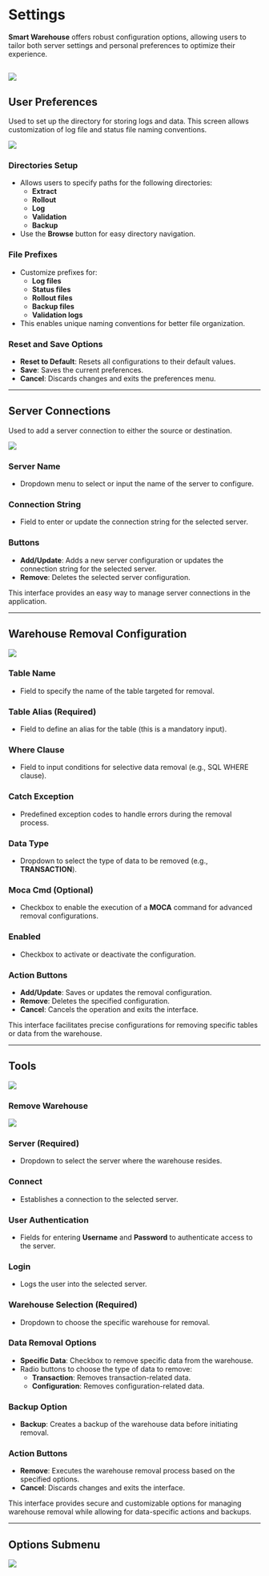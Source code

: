 # Settings

**Smart Warehouse** offers robust configuration options, allowing users to tailor both server settings and personal preferences to optimize their experience.

![](./.attachments/setting1.png)
---

## User Preferences

Used to set up the directory for storing logs and data. This screen allows customization of log file and status file naming conventions.

![](./.attachments/user_preference.png)

### Directories Setup
- Allows users to specify paths for the following directories:
  - **Extract**
  - **Rollout**
  - **Log**
  - **Validation**
  - **Backup**
- Use the **Browse** button for easy directory navigation.

### File Prefixes
- Customize prefixes for:
  - **Log files**
  - **Status files**
  - **Rollout files**
  - **Backup files**
  - **Validation logs**
- This enables unique naming conventions for better file organization.

### Reset and Save Options
- **Reset to Default**: Resets all configurations to their default values.
- **Save**: Saves the current preferences.
- **Cancel**: Discards changes and exits the preferences menu.

---

## Server Connections

Used to add a server connection to either the source or destination.

![](./.attachments/server.png)

### Server Name
- Dropdown menu to select or input the name of the server to configure.

### Connection String
- Field to enter or update the connection string for the selected server.

### Buttons
- **Add/Update**: Adds a new server configuration or updates the connection string for the selected server.
- **Remove**: Deletes the selected server configuration.

This interface provides an easy way to manage server connections in the application.

---

## Warehouse Removal Configuration

![](./.attachments/removal_configuration.png)

### Table Name
- Field to specify the name of the table targeted for removal.

### Table Alias (Required)
- Field to define an alias for the table (this is a mandatory input).

### Where Clause
- Field to input conditions for selective data removal (e.g., SQL WHERE clause).

### Catch Exception
- Predefined exception codes to handle errors during the removal process.

### Data Type
- Dropdown to select the type of data to be removed (e.g., **TRANSACTION**).

### Moca Cmd (Optional)
- Checkbox to enable the execution of a **MOCA** command for advanced removal configurations.

### Enabled
- Checkbox to activate or deactivate the configuration.

### Action Buttons
- **Add/Update**: Saves or updates the removal configuration.
- **Remove**: Deletes the specified configuration.
- **Cancel**: Cancels the operation and exits the interface.

This interface facilitates precise configurations for removing specific tables or data from the warehouse.

---
## Tools

![](./.attachments/tool.png)

### Remove Warehouse

![](./.attachments/remove_warehouse.png)

### Server (Required)
- Dropdown to select the server where the warehouse resides.

### Connect
- Establishes a connection to the selected server.

### User Authentication
- Fields for entering **Username** and **Password** to authenticate access to the server.

### Login
- Logs the user into the selected server.

### Warehouse Selection (Required)
- Dropdown to choose the specific warehouse for removal.

### Data Removal Options
- **Specific Data**: Checkbox to remove specific data from the warehouse.
- Radio buttons to choose the type of data to remove:
  - **Transaction**: Removes transaction-related data.
  - **Configuration**: Removes configuration-related data.

### Backup Option
- **Backup**: Creates a backup of the warehouse data before initiating removal.

### Action Buttons
- **Remove**: Executes the warehouse removal process based on the specified options.
- **Cancel**: Discards changes and exits the interface.

This interface provides secure and customizable options for managing warehouse removal while allowing for data-specific actions and backups.

---

## Options Submenu

![](./.attachments/option.png)



